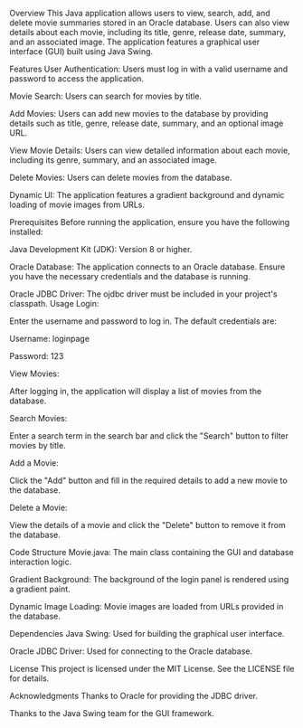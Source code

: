 Overview
This Java application allows users to view, search, add, and delete movie summaries stored in an Oracle database. Users can also view details about each movie, including its title, genre, release date, summary, and an associated image. The application features a graphical user interface (GUI) built using Java Swing.

Features
User Authentication: Users must log in with a valid username and password to access the application.

Movie Search: Users can search for movies by title.

Add Movies: Users can add new movies to the database by providing details such as title, genre, release date, summary, and an optional image URL.

View Movie Details: Users can view detailed information about each movie, including its genre, summary, and an associated image.

Delete Movies: Users can delete movies from the database.

Dynamic UI: The application features a gradient background and dynamic loading of movie images from URLs.

Prerequisites
Before running the application, ensure you have the following installed:

Java Development Kit (JDK): Version 8 or higher.

Oracle Database: The application connects to an Oracle database. Ensure you have the necessary credentials and the database is running.

Oracle JDBC Driver: The ojdbc driver must be included in your project's classpath.
Usage
Login:

Enter the username and password to log in. The default credentials are:

Username: loginpage

Password: 123

View Movies:

After logging in, the application will display a list of movies from the database.

Search Movies:

Enter a search term in the search bar and click the "Search" button to filter movies by title.

Add a Movie:

Click the "Add" button and fill in the required details to add a new movie to the database.

Delete a Movie:

View the details of a movie and click the "Delete" button to remove it from the database.

Code Structure
Movie.java: The main class containing the GUI and database interaction logic.

Gradient Background: The background of the login panel is rendered using a gradient paint.



Dynamic Image Loading: Movie images are loaded from URLs provided in the database.

Dependencies
Java Swing: Used for building the graphical user interface.

Oracle JDBC Driver: Used for connecting to the Oracle database.


License
This project is licensed under the MIT License. See the LICENSE file for details.

Acknowledgments
Thanks to Oracle for providing the JDBC driver.

Thanks to the Java Swing team for the GUI framework.
